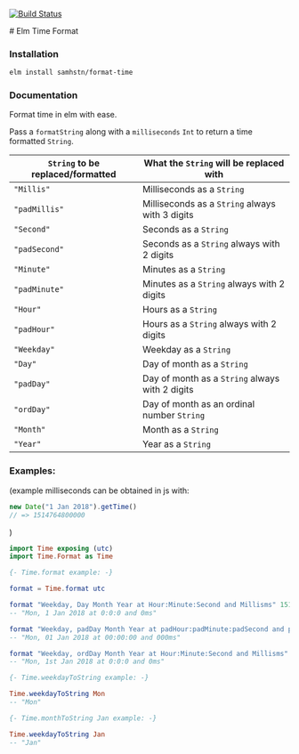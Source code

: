 [![Build Status](https://travis-ci.org/samhstn/elm-time-format.svg?branch=master)](https://travis-ci.org/samhstn/elm-time-format)

# Elm Time Format

### Installation

```bash
elm install samhstn/format-time
```

### Documentation

Format time in elm with ease.

Pass a `formatString` along with a `milliseconds` `Int` to return a time formatted `String`.

|`String` to be replaced/formatted|What the `String` will be replaced with|
| --- | --- |
|`"Millis"`|Milliseconds as a `String`|
|`"padMillis"`|Milliseconds as a `String` always with 3 digits|
|`"Second"`|Seconds as a `String`|
|`"padSecond"`|Seconds as a `String` always with 2 digits|
|`"Minute"`|Minutes as a `String`|
|`"padMinute"`|Minutes as a `String` always with 2 digits|
|`"Hour"`|Hours as a `String`|
|`"padHour"`|Hours as a `String` always with 2 digits|
|`"Weekday"`|Weekday as a `String`|
|`"Day"`|Day of month as a `String`|
|`"padDay"`|Day of month as a `String` always with 2 digits|
|`"ordDay"`|Day of month as an ordinal number `String`|
|`"Month"`|Month as a `String`|
|`"Year"`|Year as a `String`|

### Examples:

(example milliseconds can be obtained in js with:

```js
new Date("1 Jan 2018").getTime()
// => 1514764800000
```
)

```elm
import Time exposing (utc)
import Time.Format as Time

{- Time.format example: -}

format = Time.format utc

format "Weekday, Day Month Year at Hour:Minute:Second and Millisms" 1514764800000
-- "Mon, 1 Jan 2018 at 0:0:0 and 0ms"

format "Weekday, padDay Month Year at padHour:padMinute:padSecond and padMillisms" 1514764800000
-- "Mon, 01 Jan 2018 at 00:00:00 and 000ms"

format "Weekday, ordDay Month Year at Hour:Minute:Second and Millisms" 1514764800000
-- "Mon, 1st Jan 2018 at 0:0:0 and 0ms"

{- Time.weekdayToString example: -}

Time.weekdayToString Mon
-- "Mon"

{- Time.monthToString Jan example: -}

Time.weekdayToString Jan
-- "Jan"
```
